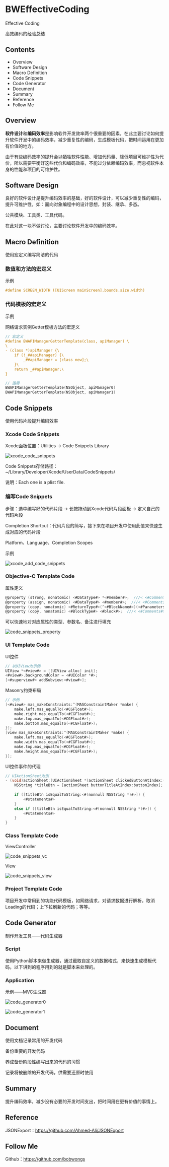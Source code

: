 # BWEffectiveCoding
Effective Coding

高效编码的经验总结

## Contents

- Overview
- Software Design
- Macro Definition
- Code Snippets
- Code Generator
- Document
- Summary
- Reference
- Follow Me

## Overview

**软件设计**和**编码效率**是影响软件开发效率两个很重要的因素，在此主要讨论如何提升软件开发中的编码效率，减少重复性的编码，生成模板代码，把时间运用在更加有价值的地方。

由于有些编码效率的提升会以牺牲软件性能、增加代码量、降低项目可维护性为代价，所以需要平衡好这些代价和编码效率，不能过分依赖编码效率，而忽视软件本身的性能和项目的可维护性。

## Software Design

良好的软件设计是提升编码效率的基础，好的软件设计，可以减少重复性的编码，提升可维护性，如：面向对象编程中的设计思想，封装、继承、多态。

公共模块、工具类、工具代码。

在此对这一块不做讨论，主要讨论软件开发中的编码效率。

## Macro Definition

使用宏定义编写简洁的代码

### 数值和方法的宏定义

示例

```objective-c
#define SCREEN_WIDTH ([UIScreen mainScreen].bounds.size.width)
```

### 代码模板的宏定义

示例

网络请求实例Getter模板方法的宏定义

```objective-c
// 宏定义
#define BWAPIManagerGetterTemplate(class, apiManager) \
\
- (class *)apiManager {\
    if (!_##apiManager) {\
        _##apiManager = [class new];\
    }\
    return _##apiManager;\
}

// 运用
BWAPIManagerGetterTemplate(NSObject, apiManager0)
BWAPIManagerGetterTemplate(NSObject, apiManager1)
```

## Code Snippets

使用代码片段提升编码效率

### Xcode Code Snippets

Xcode面板位置：Utilities -> Code Snippets Library

![xcode_code_snippets](http://om6ybddkq.bkt.clouddn.com/xcode_code_snippets.png)

Code Snippets存储路径：~/Library/Developer/Xcode/UserData/CodeSnippets/

说明：Each one is a plist file.

### 编写Code Snippets

步骤：选中编写好的代码片段 -> 长按拖动到Xcode代码片段面板 -> 定义自己的代码片段

Completion Shortcut：代码片段的简写，接下来在项目开发中使用此值来快速生成对应的代码片段

Platform、Language、Completion Scopes

示例

![xcode_add_code_snippets](http://om6ybddkq.bkt.clouddn.com/xcode_add_code_snippets.png)



### Objective-C Template Code

属性定义

```objective-c
@property (strong, nonatomic) <#DataType#> *<#member#>;  ///< <#Comments#>
@property (assign, nonatomic) <#DataType#> <#member#>;  ///< <#Comments#>
@property (copy, nonatomic) <#ReturnType#>(^<#BlockName#>)(<#Parameters#>);  ///< <#Comments#>
@property (copy, nonatomic) <#BlockType#> <#block#>;  ///< <#Comments#>
```

可以快速地对对应属性的类型、参数名、备注进行填充

![code_snippets_property](http://om6ybddkq.bkt.clouddn.com/code_snippets_property.png)

### UI Template Code

UI控件

```objective-c
// 以UIView为示例
UIView *<#view#> = [[UIView alloc] init];
<#view#>.backgroundColor = <#UIColor *#>;
[<#superview#> addSubview:<#view#>];
```

Masonry约束布局

```objective-c
// 示例
[<#view#> mas_makeConstraints:^(MASConstraintMaker *make) {
    make.left.mas_equalTo(<#CGFloat#>);
    make.right.mas_equalTo(<#CGFloat#>);
    make.top.mas_equalTo(<#CGFloat#>);
    make.bottom.mas_equalTo(<#CGFloat#>);
}];
[view mas_makeConstraints:^(MASConstraintMaker *make) {
    make.left.mas_equalTo(<#CGFloat#>);
    make.width.mas_equalTo(<#CGFloat#>);
    make.top.mas_equalTo(<#CGFloat#>);
    make.height.mas_equalTo(<#CGFloat#>);
}];
```

UI控件事件的代理

```objective-c
// UIActionSheet为例
- (void)actionSheet:(UIActionSheet *)actionSheet clickedButtonAtIndex:(NSInteger)buttonIndex {
    NSString *titleBtn = [actionSheet buttonTitleAtIndex:buttonIndex];
    
    if ([titleBtn isEqualToString:<#(nonnull NSString *)#>]) {
        <#statements#>
    }
    else if ([titleBtn isEqualToString:<#(nonnull NSString *)#>]) {
        <#statements#>
    }
}
```

### Class Template Code

ViewController

![code_snippets_vc](http://om6ybddkq.bkt.clouddn.com/code_snippets_vc.png)

View

![code_snippets_view](http://om6ybddkq.bkt.clouddn.com/code_snippets_view.png)

### Project Template Code

项目开发中常用到的功能代码模板，如网络请求，对请求数据进行解析，取消Loading的代码；上下拉刷新的代码；等等。

## Code Generator

制作开发工具——代码生成器

### Script

使用Python脚本来做生成器，通过截取自定义的数据格式，来快速生成模板代码，以下讲到的程序用到的就是脚本来处理的。

### Application

示例——MVC生成器

![code_generator0](http://om6ybddkq.bkt.clouddn.com/code_generator0.png)

![code_generator1](http://om6ybddkq.bkt.clouddn.com/code_generator1.png)

## Document

使用文档记录常用的开发代码

备份重要的开发代码

养成备份阶段性编写出来的代码的习惯

记录将被删除的开发代码，供需要还原时使用

## Summary

提升编码效率，减少没有必要的开发时间支出，把时间用在更有价值的事情上。

## Reference

JSONExport：https://github.com/Ahmed-Ali/JSONExport

## Follow Me

Github：https://github.com/bobwongs